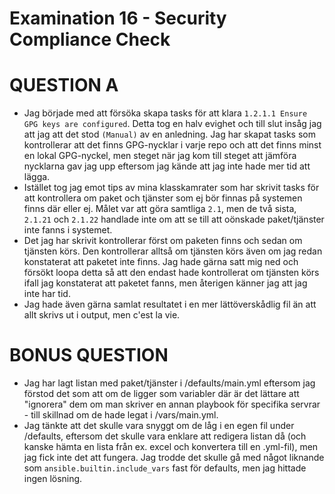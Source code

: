 # Examination 16 - Security Compliance Check

# QUESTION A

- Jag började med att försöka skapa tasks för att klara `1.2.1.1 Ensure GPG keys are configured`. Detta tog en halv evighet och till slut insåg jag att jag att det stod `(Manual)` av en anledning. Jag har skapat tasks som kontrollerar att det finns GPG-nycklar i varje repo och att det finns minst en lokal GPG-nyckel, men steget när jag kom till steget att jämföra nycklarna gav jag upp eftersom jag kände att jag inte hade mer tid att lägga.
- Istället tog jag emot tips av mina klasskamrater som har skrivit tasks för att kontrollera om paket och tjänster som ej bör finnas på systemen finns där eller ej. Målet var att göra samtliga `2.1`, men de två sista, `2.1.21` och `2.1.22` handlade inte om att se till att oönskade paket/tjänster inte fanns i systemet. 
- Det jag har skrivit kontrollerar först om paketen finns och sedan om tjänsten körs. Den kontrollerar alltså om tjänsten körs även om jag redan konstaterat att paketet inte finns. Jag hade gärna satt mig ned och försökt loopa detta så att den endast hade kontrollerat om tjänsten körs ifall jag konstaterat att paketet fanns, men återigen känner jag att jag inte har tid.
- Jag hade även gärna samlat resultatet i en mer lättöverskådlig fil än att allt skrivs ut i output, men c'est la vie.

# BONUS QUESTION
- Jag har lagt listan med paket/tjänster i /defaults/main.yml eftersom jag förstod det som att om de ligger som variabler där är det lättare att "ignorera" dem om man skriver en annan playbook för specifika servrar - till skillnad om de hade legat i /vars/main.yml.
- Jag tänkte att det skulle vara snyggt om de låg i en egen fil under /defaults, eftersom det skulle vara enklare att redigera listan då (och kanske hämta en lista från ex. excel och konvertera till en .yml-fil), men jag fick inte det att fungera. Jag trodde det skulle gå med något liknande som `ansible.builtin.include_vars` fast för defaults, men jag hittade ingen lösning.

